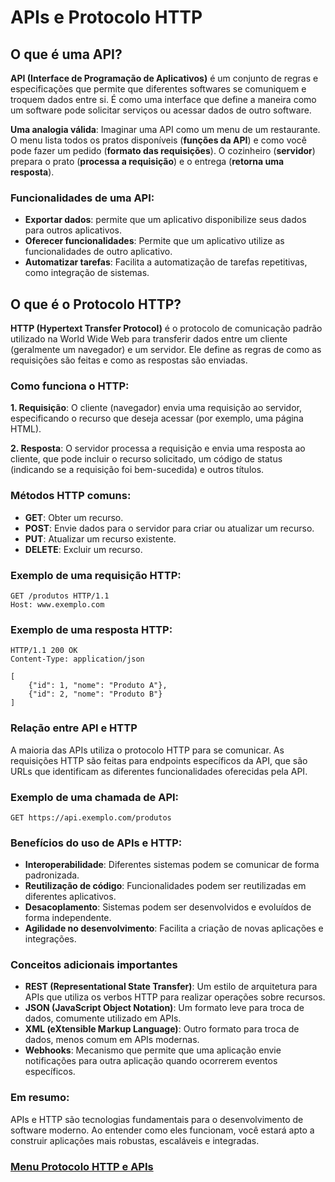 # APIs e Protocolo HTTP

## O que é uma API?

**API (Interface de Programação de Aplicativos)** é um conjunto de regras e especificações que permite que diferentes softwares se comuniquem e troquem dados entre si. É como uma interface que define a maneira como um software pode solicitar serviços ou acessar dados de outro software.

**Uma analogia válida**: Imaginar uma API como um menu de um restaurante. O menu lista todos os pratos disponíveis (**funções da API**) e como você pode fazer um pedido (**formato das requisições**). O cozinheiro (**servidor**) prepara o prato (**processa a requisição**) e o entrega (**retorna uma resposta**).

### Funcionalidades de uma API:

- **Exportar dados**: permite que um aplicativo disponibilize seus dados para outros aplicativos.
- **Oferecer funcionalidades**: Permite que um aplicativo utilize as funcionalidades de outro aplicativo.
- **Automatizar tarefas**: Facilita a automatização de tarefas repetitivas, como integração de sistemas.

## O que é o Protocolo HTTP?

**HTTP (Hypertext Transfer Protocol)** é o protocolo de comunicação padrão utilizado na World Wide Web para transferir dados entre um cliente (geralmente um navegador) e um servidor. Ele define as regras de como as requisições são feitas e como as respostas são enviadas.

### Como funciona o HTTP:

**1. Requisição**: O cliente (navegador) envia uma requisição ao servidor, especificando o recurso que deseja acessar (por exemplo, uma página HTML).

**2. Resposta**: O servidor processa a requisição e envia uma resposta ao cliente, que pode incluir o recurso solicitado, um código de status (indicando se a requisição foi bem-sucedida) e outros títulos.

### Métodos HTTP comuns:

- **GET**: Obter um recurso.
- **POST**: Envie dados para o servidor para criar ou atualizar um recurso.
- **PUT**: Atualizar um recurso existente.
- **DELETE**: Excluir um recurso.

### Exemplo de uma requisição HTTP:

```
GET /produtos HTTP/1.1
Host: www.exemplo.com
```

### Exemplo de uma resposta HTTP:

```
HTTP/1.1 200 OK
Content-Type: application/json

[
    {"id": 1, "nome": "Produto A"},
    {"id": 2, "nome": "Produto B"}
]
```

### Relação entre API e HTTP

A maioria das APIs utiliza o protocolo HTTP para se comunicar. As requisições HTTP são feitas para endpoints específicos da API, que são URLs que identificam as diferentes funcionalidades oferecidas pela API.

### Exemplo de uma chamada de API:

```
GET https://api.exemplo.com/produtos
```

### Benefícios do uso de APIs e HTTP:

- **Interoperabilidade**: Diferentes sistemas podem se comunicar de forma padronizada.
- **Reutilização de código**: Funcionalidades podem ser reutilizadas em diferentes aplicativos.
- **Desacoplamento**: Sistemas podem ser desenvolvidos e evoluídos de forma independente.
- **Agilidade no desenvolvimento**: Facilita a criação de novas aplicações e integrações.

### Conceitos adicionais importantes

- **REST (Representational State Transfer)**: Um estilo de arquitetura para APIs que utiliza os verbos HTTP para realizar operações sobre recursos.
- **JSON (JavaScript Object Notation)**: Um formato leve para troca de dados, comumente utilizado em APIs.
- **XML (eXtensible Markup Language)**: Outro formato para troca de dados, menos comum em APIs modernas.
- **Webhooks**: Mecanismo que permite que uma aplicação envie notificações para outra aplicação quando ocorrerem eventos específicos.

### Em resumo:

APIs e HTTP são tecnologias fundamentais para o desenvolvimento de software moderno. Ao entender como eles funcionam, você estará apto a construir aplicações mais robustas, escaláveis ​​e integradas.

### [Menu Protocolo HTTP e APIs](../menu.md)